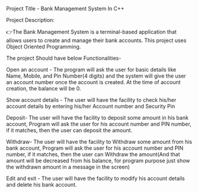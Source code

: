 Project Title - Bank Management System In C++

Project Description:

👉The Bank Management System is a terminal-based application that allows users to create and manage their bank accounts. This project uses Object Oriented Programming.

The project Should have below Functionalities- 

Open an account - The program will ask the user for basic details like Name, Mobile, and Pin Number(4 digits)  and the system will give the user an account number once the account is created. At the time of account creation, the balance will be 0.

Show account details - The user will have the facility to check his/her account details by entering his/her Account number and Security Pin
    
Deposit- The user will have the facility to deposit some amount in his bank account, Program will ask the user for his account number and PIN number, if it matches, then the user can deposit the amount.
    
Withdraw-  The user will have the facility to Withdraw some amount from his bank account, Program will ask the user for his account number and PIN number, if it matches, then the user can Withdraw the amount(And that amount will be decreased from his balance, for program purpose just show the withdrawn amount in a message in the screen)

Edit and exit - The user will have the facility to modify his account details and delete his bank account.

